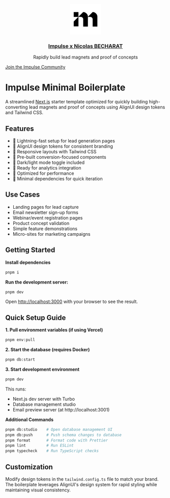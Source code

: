 <p align="center">
  <a href="https://impulselab.ai">
    <img src="./public/favicon.png" height="96">
    <h3 align="center">Impulse x Nicolas BECHARAT</h3>
  </a>
  <p align="center">Rapidly build lead magnets and proof of concepts</p>
</p>

[Join the Impulse Community](https://discord.gg/impulselab)

# Impulse Minimal Boilerplate

A streamlined [Next.js](https://nextjs.org) starter template optimized for quickly building high-converting lead magnets and proof of concepts using AlignUI design tokens and Tailwind CSS.

## Features

- 🔸 Lightning-fast setup for lead generation pages
- 🔸 AlignUI design tokens for consistent branding
- 🔸 Responsive layouts with Tailwind CSS
- 🔸 Pre-built conversion-focused components
- 🔸 Dark/light mode toggle included
- 🔸 Ready for analytics integration
- 🔸 Optimized for performance
- 🔸 Minimal dependencies for quick iteration

## Use Cases

- Landing pages for lead capture
- Email newsletter sign-up forms
- Webinar/event registration pages
- Product concept validation
- Simple feature demonstrations
- Micro-sites for marketing campaigns

## Getting Started

**Install dependencies**

```bash
pnpm i
```

**Run the development server:**

```bash
pnpm dev
```

Open [http://localhost:3000](http://localhost:3000) with your browser to see the result.

## Quick Setup Guide

**1. Pull environment variables (if using Vercel)**

```bash
pnpm env:pull
```

**2. Start the database (requires Docker)**

```bash
pnpm db:start
```

**3. Start development environment**

```bash
pnpm dev
```

This runs:

- Next.js dev server with Turbo
- Database management studio
- Email preview server (at http://localhost:3001)

**Additional Commands**

```bash
pnpm db:studio    # Open database management UI
pnpm db:push      # Push schema changes to database
pnpm format       # Format code with Prettier
pnpm lint         # Run ESLint
pnpm typecheck    # Run TypeScript checks
```

## Customization

Modify design tokens in the `tailwind.config.ts` file to match your brand. The boilerplate leverages AlignUI's design system for rapid styling while maintaining visual consistency.
